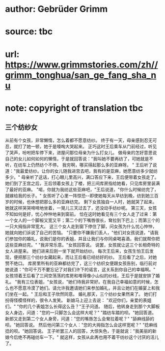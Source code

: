 # author: Gebrüder Grimm
# source: tbc
# url: https://www.grimmstories.com/zh//grimm_tonghua/san_ge_fang_sha_nu
# note: copyright of translation tbc

## 三个纺纱女 

从前有个女孩，非常懒惰，怎么着都不愿意纺纱。
终于有一天，母亲感到忍无可忍，就打了她一顿，她于是嚎啕大哭起来。
正巧这时王后乘车从门前经过，听见了哭声，吩咐把车停下来，进屋问那位母亲为什么打女儿。
做母亲的怎好意思说自己的女儿如何如何的懒惰，于是就回答说："我叫她不要再纺了，可她就是不听，在纺车上仍然纺个不停。
我穷啊，哪买得起那么多的亚麻呀。 "
王后听了说道："我最爱纺纱。让你的女儿随我进宫去吧，我有的是亚麻，她愿意纺多少就纺多少。"
母亲听了这话，打心眼儿里高兴，满口答应下来，王后便带着女孩走了。
她们到了王宫之后，王后领着女孩上了楼，把三间库房指给她看，只见库房里装满了最好的亚麻。
"喏，你就为我纺这些亚麻吧，"王后说道，"你什么时候纺完了，就嫁给我的长子。"
女孩听了心里一阵惊恐--即使她每天从早纺到晚，纺到她三百岁的时候，也休想把那么多的亚麻纺完。
剩下女孩独自一人时，她就哭了起来。
她就这样哭哭啼啼地坐着，一晃儿三天过去了，还没动手纺纱呢。
第三天，女孩不知如何是好，忧心忡忡地来到窗前。
恰在这时她看见有三个女人走了过来：第一个女人的一个脚板又宽又平；第二个的下嘴唇很长，耷拉到下巴上；而第三个的一只大拇指非常宽大。
这三个女人走到窗下停住了脚，问女孩为什么忧心忡忡，她就向她们诉说了自己的苦恼。
"只要你不嫌我们丢人，"他们对女孩说道，"请我们参加你的婚礼，说我们是你的表姐，并且让我们与你同桌喝喜酒，我们就帮你把这些亚麻纺完。"
"我非常乐意。"女孩回答说。
说罢，女孩就让这三个长相奇特的女人进屋来。
她们进来后刚一坐下就开始纺纱。
每次王后来，女孩生怕王后发现，便把那三个纺纱女藏起来，而让王后看已经纺好的纱。
王后看了之后，对她赞不绝口。
库房里所有的亚麻都纺完了，这三个纺织女便跟女孩告别，临行前对她说道："你可千万不要忘记了对我们许下的诺言，这关系到你自己的幸福啊。"
女孩领着王后看了三间空荡荡的库房和堆得像小山似的纱线，王后于是就安排了婚礼。
"我有三位表姐，"女孩说，"她们待我非常好。在我自己幸福如意的时候，怎么也不愿意冷漠了她们。请允许我邀请她们来参加婚礼，并且让她们在婚宴上和我们坐在一起。"
王后和王子欣然同意。 婚礼那天，三个纺纱女果然来了。
她们打扮得怪模怪样的，很令人发笑。 新娘马上迎上去说：
"欢迎你们，亲爱的表姐们。"
"你的几个表姐怎么长得这么丑？"王子问道。
随后，他转身走到那个大脚板女人身边，问道："您的一只脚怎么会这样大呢？"
"踏纺车踏的呗。"她回答道。
新郎又走到第二个女人身旁，问道："您的嘴唇怎么会耷拉着呢？"
"舔麻线舔的呗。"她回答说。
然后他问第三个女人："您的大拇指怎么会这样宽呢？"
"捻麻线捻的呗。"她回答说。
王子听罢三人的回答，大惊失色，于是就说："我美丽的新娘今后绝不再碰纺车一下。"
就这样，女孩从此再也用不着干纺纱这个讨厌的活儿了。
